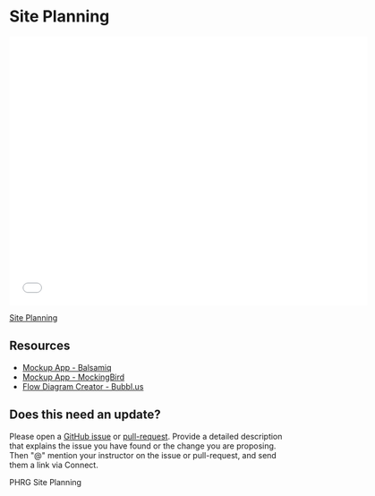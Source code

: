 # Site Planning

<iframe width="640" height="480" src="//www.youtube.com/embed/TmW9d8Uik6E?rel=0&modestbranding=1" frameborder="0" allowfullscreen></iframe><p><a href="https://www.youtube.com/watch?v=TmW9d8Uik6E">Site Planning</a></p>

## Resources

- [Mockup App - Balsamiq](http://balsamiq.com/)
- [Mockup App - MockingBird](https://gomockingbird.com/)
- [Flow Diagram Creator - Bubbl.us](https://bubbl.us/)

## Does this need an update?
 Please open a [GitHub issue](https://github.com/learn-co-curriculum/phrg-site-planning/issues) or [pull-request](https://github.com/learn-co-curriculum/phrg-site-planning/pulls). Provide a detailed description that explains the issue you have found or the change you are proposing. Then "@" mention your instructor on the issue or pull-request, and send them a link via Connect.

<p data-visibility='hidden'>PHRG Site Planning</p>
